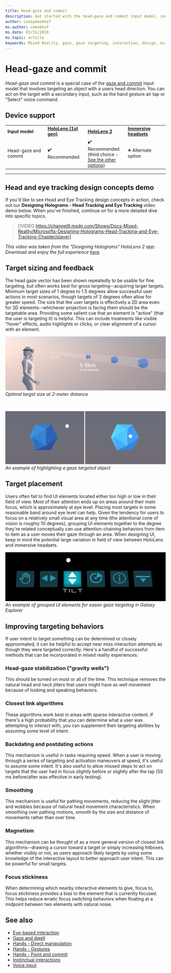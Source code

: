 ```yaml
---
title: Head-gaze and commit
description: Get started with the head-gaze and commit input model, including target sizing, placement, and stabilization.
author: caseymeekhof
ms.author: cmeekhof
ms.date: 03/31/2019
ms.topic: article
keywords: Mixed Reality, gaze, gaze targeting, interaction, design, mixed reality headset, windows mixed reality headset, virtual reality headset, HoloLens, MRTK, Mixed Reality Toolkit, target, focus, smoothing
---
```


# Head-gaze and commit

_Head-gaze and commit_ is a special case of the [gaze and commit](gaze-and-commit.md) input model that involves targeting an object with a users head direction. You can act on the target with a secondary input, such as the hand gesture air tap or "Select" voice command. 

## Device support

<table>
    <colgroup>
    <col width="25%" />
    <col width="25%" />
    <col width="25%" />
    <col width="25%" />
    </colgroup>
    <tr>
        <td><strong>Input model</strong></td>
        <td><a href="/hololens/hololens1-hardware"><strong>HoloLens (1st gen)</strong></a></td>
        <td><a href="https://docs.microsoft.com/hololens/hololens2-hardware"><strong>HoloLens 2</strong></td>
        <td><a href="../discover/immersive-headset-hardware-details.md"><strong>Immersive headsets</strong></a></td>
    </tr>
     <tr>
        <td>Head-gaze and commit</td>
        <td>✔️ Recommended</td>
        <td>✔️ Recommended (third choice - <a href="interaction-fundamentals.md">See the other options</a>)</td>
        <td>➕ Alternate option</td>
    </tr>
</table>

---

## Head and eye tracking design concepts demo

If you'd like to see Head and Eye Tracking design concepts in action, check out our **Designing Holograms - Head Tracking and Eye Tracking** video demo below. When you've finished, continue on for a more detailed dive into specific topics.

> [!VIDEO https://channel9.msdn.com/Shows/Docs-Mixed-Reality/Microsofts-Designing-Holograms-Head-Tracking-and-Eye-Tracking-Chapter/player]

*This video was taken from the "Designing Holograms" HoloLens 2 app. Download and enjoy the full experience [here](http://aka.ms/dhapp).*

## Target sizing and feedback

The head gaze vector has been shown repeatedly to be usable for fine targeting, but often works best for gross targeting--acquiring larger targets. 
Minimum target sizes of 1 degree to 1.5 degrees allow successful user actions in most scenarios, though targets of 3 degrees often allow for greater speed. 
The size that the user targets is effectively a 2D area even for 3D elements--whichever projection is facing them should be the targetable area. 
Providing some salient cue that an element is "active" (that the user is targeting it) is helpful. 
This can include treatments like visible "hover" effects, audio highlights or clicks, or clear alignment of a cursor with an element.

![Optimal target size at 2 meter distance](images/gazetargeting-size-1000px.jpg)<br>
*Optimal target size at 2-meter distance*

<br>

![An example of highlighting a gaze targeted object](images/gazetargeting-highlighting-940px.jpg)<br>
*An example of highlighting a gaze targeted object*

## Target placement

Users often fail to find UI elements located either too high or low in their field of view. Most of their attention ends up on areas around their main focus, which is approximately at eye level. Placing most targets in some reasonable band around eye level can help. Given the tendency for users to focus on a relatively small visual area at any time (the attentional cone of vision is roughly 10 degrees), grouping UI elements together to the degree they're related conceptually can use attention-chaining behaviors from item to item as a user moves their gaze through an area. When designing UI, keep in mind the potential large variation in field of view between HoloLens and immersive headsets.

![An example of grouped UI elements for easier gaze targeting in Galaxy Explorer](images/gazetargeting-grouping-1000px.jpg)<br>
*An example of grouped UI elements for easier gaze targeting in Galaxy Explorer*

## Improving targeting behaviors

If user intent to target something can be determined or closely approximated, it can be helpful to accept near miss interaction attempts as though they were targeted correctly. Here's a handful of successful methods that can be incorporated in mixed reality experiences:

### Head-gaze stabilization ("gravity wells")

This should be turned on most or all of the time. This technique removes the natural head and neck jitters that users might have as well movement because of looking and speaking behaviors.

### Closest link algorithms

These algorithms work best in areas with sparse interactive content. If there's a high probability that you can determine what a user was attempting to interact with, you can supplement their targeting abilities by assuming some level of intent.

### Backdating and postdating actions

This mechanism is useful in tasks requiring speed. When a user is moving through a series of targeting and activation maneuvers at speed, it's useful to assume some intent. It's also useful to allow missed steps to act on targets that the user had in focus slightly before or slightly after the tap (50 ms before/after was effective in early testing).

### Smoothing

This mechanism is useful for pathing movements, reducing the slight jitter and wobbles because of natural head movement characteristics. When smoothing over pathing motions, smooth by the size and distance of movements rather than over time.

### Magnetism

This mechanism can be thought of as a more general version of closest link algorithms--drawing a cursor toward a target or simply increasing hitboxes, whether visibly or not, as users approach likely targets by using some knowledge of the interactive layout to better approach user intent. This can be powerful for small targets.

### Focus stickiness

When determining which nearby interactive elements to give,  focus to, focus stickiness provides a bias to the element that is currently focused. This helps reduce erratic focus switching behaviors when floating at a midpoint between two elements with natural noise.

## See also

* [Eye-based interaction](eye-gaze-interaction.md)
* [Gaze and dwell](gaze-and-dwell.md)
* [Hands - Direct manipulation](direct-manipulation.md)
* [Hands - Gestures](gaze-and-commit.md#composite-gestures)
* [Hands - Point and commit](point-and-commit.md)
* [Instinctual interactions](interaction-fundamentals.md)
* [Voice input](voice-input.md)